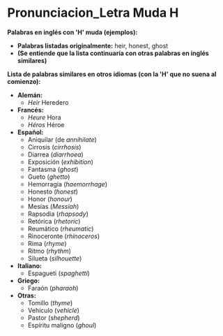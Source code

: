 # Pronunciacion_Letra Muda H



**Palabras en inglés con 'H' muda (ejemplos):**

*   **Palabras listadas originalmente:** heir, honest, ghost
*   **(Se entiende que la lista continuaría con otras palabras en inglés similares)**

**Lista de palabras similares en otros idiomas (con la 'H' que no suena al comienzo):**

*   **Alemán:**
    *   *Heir*    Heredero
*   **Francés:**
    *   *Heure*    Hora
    *   *Héros*    Héroe
*   **Español:**
    *   Aniquilar (de *annihilate*)
    *   Cirrosis (*cirrhosis*)
    *   Diarrea (*diarrhoea*)
    *   Exposición (*exhibition*)
    *   Fantasma (*ghost*)
    *   Gueto (*ghetto*)
    *   Hemorragia (*haemorrhage*)
    *   Honesto (*honest*)
    *   Honor (*honour*)
    *   Mesías (*Messiah*)
    *   Rapsodia (*rhapsody*)
    *   Retórica (*rhetoric*)
    *   Reumático (*rheumatic*)
    *   Rinoceronte (*rhinoceros*)
    *   Rima (*rhyme*)
    *   Ritmo (*rhythm*)
    *   Silueta (*silhouette*)
*   **Italiano:**
    *   Espagueti (*spaghetti*)
*   **Griego:**
    *   Faraón (*pharaoh*)
*   **Otras:**
    *   Tomillo (*thyme*)
    *   Vehículo (*vehicle*)
    *   Pastor (*shepherd*)
    *   Espíritu maligno (*ghoul*)

